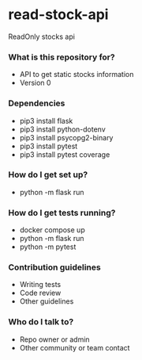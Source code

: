# read-stock-api

ReadOnly stocks api

### What is this repository for? ###

* API to get static stocks information
* Version 0

### Dependencies ###

* pip3 install flask
* pip3 install python-dotenv
* pip3 install psycopg2-binary
* pip3 install pytest
* pip3 install pytest coverage

### How do I get set up? ###

* python -m flask run

### How do I get tests running? ###

* docker compose up
* python -m flask run
* python -m pytest

### Contribution guidelines ###

* Writing tests
* Code review
* Other guidelines

### Who do I talk to? ###

* Repo owner or admin
* Other community or team contact
